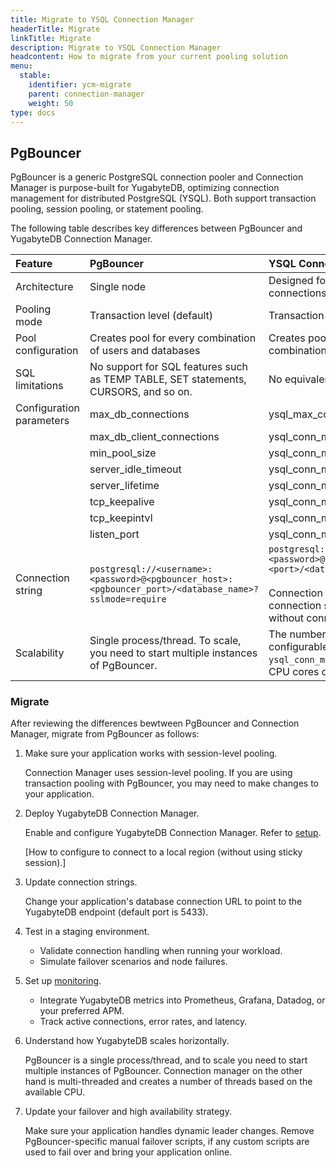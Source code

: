 ```yaml
---
title: Migrate to YSQL Connection Manager
headerTitle: Migrate
linkTitle: Migrate
description: Migrate to YSQL Connection Manager
headcontent: How to migrate from your current pooling solution
menu:
  stable:
    identifier: ycm-migrate
    parent: connection-manager
    weight: 50
type: docs
---
```


## PgBouncer

PgBouncer is a generic PostgreSQL connection pooler and Connection Manager is purpose-built for YugabyteDB, optimizing connection management for distributed PostgreSQL (YSQL). Both support transaction pooling, session pooling, or statement pooling.

The following table describes key differences between PgBouncer and YugabyteDB Connection Manager.

| Feature | PgBouncer | YSQL Connection Manager |
| :--- | :--- | :--- |
| Architecture | Single node | Designed for distributed multi-node connections |
| Pooling mode | Transaction level (default) | Transaction level only |
| Pool configuration | Creates pool for every combination of users and databases | Creates pool for every (user,db) combination |
| SQL limitations | No support for SQL features such as TEMP TABLE, SET statements, CURSORS, and so on. | No equivalent limitations. |
| Configuration parameters | max_db_connections | ysql_max_connections (core database flag) |
| | max_db_client_connections | ysql_conn_mgr_max_client_connections |
| | min_pool_size | ysql_conn_mgr_min_conns_per_db |
| | server_idle_timeout | ysql_conn_mgr_idle_time |
| | server_lifetime | ysql_conn_mgr_server_lifetime |
| | tcp_keepalive | ysql_conn_mgr_tcp_keepalive |
| | tcp_keepintvl | ysql_conn_mgr_tcp_keepalive_keep_interval |
| | listen_port | ysql_conn_mgr_port |
| Connection string | `postgresql://<username>:<password>@<pgbouncer_host>:<pgbouncer_port>/<database_name>?sslmode=require` | `postgresql://<username>:<password>@<host>:<port>/<database_name>?sslmode=require`<br><br>Connection Manager remains transparent, connection string (by default) is same as without connection manager enabled. |
| Scalability | Single process/thread. To scale, you need to start multiple instances of PgBouncer. | The number of threads for multiplexing is configurable using `ysql_conn_mgr_worker_threads` (default is CPU cores divided by 2). |

### Migrate

After reviewing the differences bewtween PgBouncer and Connection Manager, migrate from PgBouncer as follows:

1. Make sure your application works with session-level pooling.

    Connection Manager uses session-level pooling. If you are using transaction pooling with PgBouncer, you may need to make changes to your application.

1. Deploy YugabyteDB Connection Manager.

    Enable and configure YugabyteDB Connection Manager. Refer to [setup](../ycm-setup/).

    [How to configure to connect to a local region (without using sticky session).]

1. Update connection strings.

    Change your application's database connection URL to point to the YugabyteDB endpoint (default port is 5433).

1. Test in a staging environment.

    - Validate connection handling when running your workload.
    - Simulate failover scenarios and node failures.

1. Set up [monitoring](../ycm-monitor/).

    - Integrate YugabyteDB metrics into Prometheus, Grafana, Datadog, or your preferred APM.
    - Track active connections, error rates, and latency.

1. Understand how YugabyteDB scales horizontally.

    PgBouncer is a single process/thread, and to scale you need to start multiple instances of PgBouncer. Connection manager on the other hand is multi-threaded and creates a number of threads based on the available CPU.

1. Update your failover and high availability strategy.

    Make sure your application handles dynamic leader changes. Remove PgBouncer-specific manual failover scripts, if any custom scripts are used to fail over and bring your application online.

<!-- ## HikariPool -->
